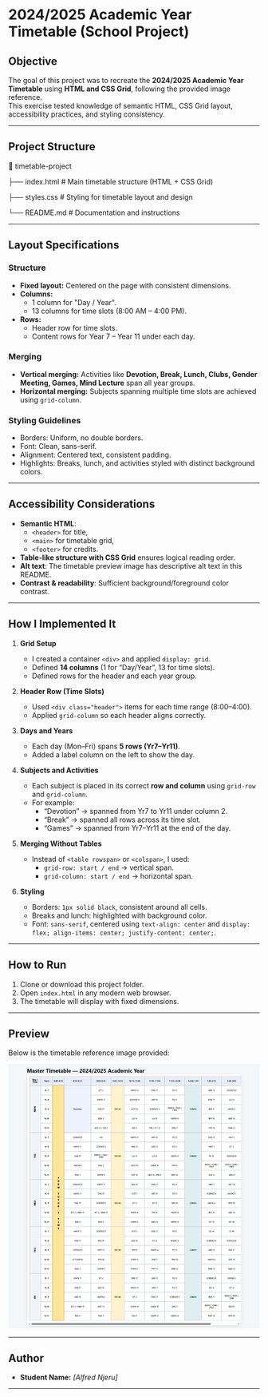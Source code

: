 # 2024/2025 Academic Year Timetable (School Project)

## Objective
The goal of this project was to recreate the **2024/2025 Academic Year Timetable** using **HTML and CSS Grid**, following the provided image reference.  
This exercise tested knowledge of semantic HTML, CSS Grid layout, accessibility practices, and styling consistency.

---

## Project Structure
📂 timetable-project

├── index.html # Main timetable structure (HTML + CSS Grid)

├── styles.css # Styling for timetable layout and design

└── README.md # Documentation and instructions


---

## Layout Specifications

### Structure
- **Fixed layout:** Centered on the page with consistent dimensions.  
- **Columns:**
  - 1 column for "Day / Year".
  - 13 columns for time slots (8:00 AM – 4:00 PM).  
- **Rows:**
  - Header row for time slots.
  - Content rows for Year 7 – Year 11 under each day.  

### Merging
- **Vertical merging:** Activities like **Devotion, Break, Lunch, Clubs, Gender Meeting, Games, Mind Lecture** span all year groups.  
- **Horizontal merging:** Subjects spanning multiple time slots are achieved using `grid-column`.  

### Styling Guidelines
- Borders: Uniform, no double borders.  
- Font: Clean, sans-serif.  
- Alignment: Centered text, consistent padding.  
- Highlights: Breaks, lunch, and activities styled with distinct background colors.  

---

## Accessibility Considerations
- **Semantic HTML**:  
  - `<header>` for title,  
  - `<main>` for timetable grid,  
  - `<footer>` for credits.  
- **Table-like structure with CSS Grid** ensures logical reading order.  
- **Alt text**: The timetable preview image has descriptive alt text in this README.  
- **Contrast & readability**: Sufficient background/foreground color contrast.

---

## How I Implemented It
1. **Grid Setup**  
   - I created a container `<div>` and applied `display: grid`.  
   - Defined **14 columns** (1 for “Day/Year”, 13 for time slots).  
   - Defined rows for the header and each year group.  

2. **Header Row (Time Slots)**  
   - Used `<div class="header">` items for each time range (8:00–4:00).  
   - Applied `grid-column` so each header aligns correctly.  

3. **Days and Years**  
   - Each day (Mon–Fri) spans **5 rows (Yr7–Yr11)**.  
   - Added a label column on the left to show the day.  

4. **Subjects and Activities**  
   - Each subject is placed in its correct **row and column** using `grid-row` and `grid-column`.  
   - For example:  
     - “Devotion” → spanned from Yr7 to Yr11 under column 2.  
     - “Break” → spanned all rows across its time slot.  
     - “Games” → spanned from Yr7–Yr11 at the end of the day.  

5. **Merging Without Tables**  
   - Instead of `<table rowspan>` or `<colspan>`, I used:  
     - `grid-row: start / end` → vertical span.  
     - `grid-column: start / end` → horizontal span.  

6. **Styling**  
   - Borders: `1px solid black`, consistent around all cells.  
   - Breaks and lunch: highlighted with background color.  
   - Font: `sans-serif`, centered using `text-align: center` and `display: flex; align-items: center; justify-content: center;`.  

---

## How to Run
1. Clone or download this project folder.  
2. Open `index.html` in any modern web browser.  
3. The timetable will display with fixed dimensions.  

---

## Preview
Below is the timetable reference image provided:

![School Timetable](timetable_preview.jpeg)

---

## Author
- **Student Name:** *[Alfred Njeru]*


---

